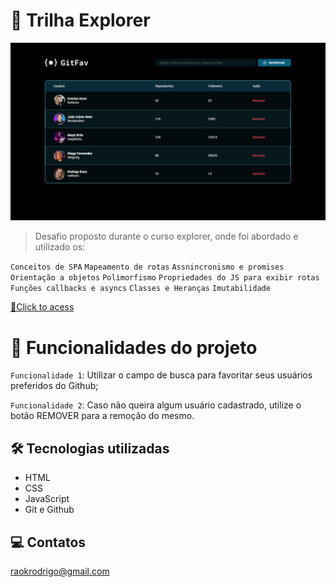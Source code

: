 # 🚀 Trilha Explorer

![preview](./github/preview.png)

> Desafio proposto durante o curso explorer, onde foi abordado e utilizado os:

`Conceitos de SPA`
`Mapeamento de rotas`
`Assnincronismo e promises` 
`Orientação a objetos`
`Polimorfismo`
`Propriedades do JS para exibir rotas`
`Funções callbacks e asyncs`
`Classes e Heranças`
`Imutabilidade`


[🔗Click to acess](https://spa-universe-steel-xi.vercel.app/)


# 🔨 Funcionalidades do projeto

`Funcionalidade 1`: Utilizar o campo de busca para favoritar seus usuários preferidos do Github;

`Funcionalidade 2`: Caso não queira algum usuário cadastrado, utilize o botão REMOVER para a remoção do mesmo.

## 🛠 Tecnologias utilizadas

- HTML
- CSS
- JavaScript
- Git e Github

## 💻 Contatos

raokrodrigo@gmail.com